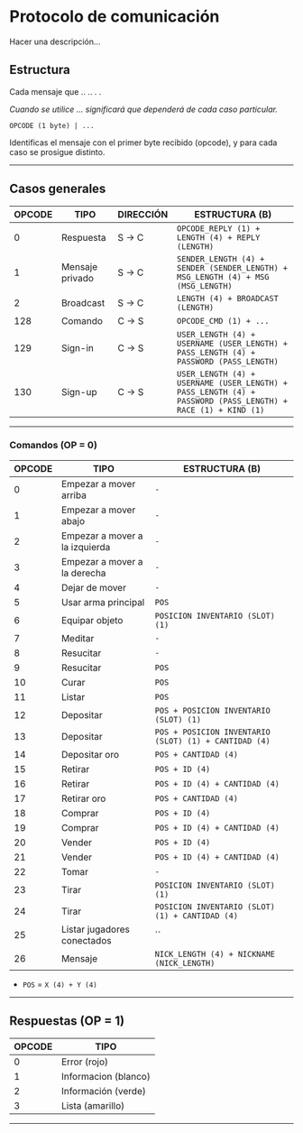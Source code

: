 # Protocolo de comunicación

Hacer una descripción...

## Estructura

Cada mensaje que  .. .. . .

*Cuando se utilice ... significará que dependerá de cada caso particular.*

`OPCODE (1 byte) | ...`

Identificas el mensaje con el primer byte recibido (opcode), y para cada caso se prosigue distinto.

---

## Casos generales

| OPCODE | TIPO | DIRECCIÓN | ESTRUCTURA (B) |
|--------|------|-----------|----------------|
| 0 | Respuesta | S -> C | `OPCODE_REPLY (1) + LENGTH (4) + REPLY (LENGTH)` |
| 1 | Mensaje privado | S -> C | `SENDER_LENGTH (4) + SENDER (SENDER_LENGTH) + MSG_LENGTH (4) + MSG (MSG_LENGTH)` |
| 2 | Broadcast | S -> C | `LENGTH (4) + BROADCAST (LENGTH)` |
| 128 | Comando | C -> S | `OPCODE_CMD (1) + ...` |
| 129 | Sign-in | C -> S | `USER_LENGTH (4) + USERNAME (USER_LENGTH) + PASS_LENGTH (4) + PASSWORD (PASS_LENGTH)` |
| 130 | Sign-up | C -> S | `USER_LENGTH (4) + USERNAME (USER_LENGTH) + PASS_LENGTH (4) + PASSWORD (PASS_LENGTH) + RACE (1) + KIND (1)` |

---

### Comandos (OP = 0)

| OPCODE | TIPO | ESTRUCTURA (B) |
|--------|------|----------------|
| 0 | Empezar a mover arriba | `-` | 
| 1 | Empezar a mover abajo | `-` | 
| 2 | Empezar a mover a la izquierda | `-` | 
| 3 | Empezar a mover a la derecha | `-` | 
| 4 | Dejar de mover | `-` |
| 5 | Usar arma principal | `POS` |
| 6 | Equipar objeto | `POSICION INVENTARIO (SLOT) (1)` |
| 7 | Meditar | `-` |
| 8 | Resucitar | `-` |
| 9 | Resucitar | `POS` |
| 10 | Curar | `POS` |
| 11 | Listar | `POS` |
| 12 | Depositar | `POS + POSICION INVENTARIO (SLOT) (1)` |
| 13 | Depositar | `POS + POSICION INVENTARIO (SLOT) (1) + CANTIDAD (4)` |
| 14 | Depositar oro | `POS + CANTIDAD (4)` |
| 15 | Retirar | `POS + ID (4)` |
| 16 | Retirar | `POS + ID (4) + CANTIDAD (4)` |
| 17 | Retirar oro | `POS + CANTIDAD (4)` |
| 18 | Comprar | `POS + ID (4)` |
| 19 | Comprar | `POS + ID (4) + CANTIDAD (4)` |
| 20 | Vender | `POS + ID (4)` |
| 21 | Vender | `POS + ID (4) + CANTIDAD (4)` |
| 22 | Tomar | `-` |
| 23 | Tirar | `POSICION INVENTARIO (SLOT) (1)` |
| 24 | Tirar | `POSICION INVENTARIO (SLOT) (1) + CANTIDAD (4)` |
| 25 | Listar jugadores conectados | `` |
| 26 | Mensaje | `NICK_LENGTH (4) + NICKNAME (NICK_LENGTH)` |

* `POS` = `X (4) + Y (4)`

---

## Respuestas (OP = 1)

| OPCODE | TIPO |
|--------|------|
| 0 | Error (rojo) |
| 1 | Informacion (blanco) |
| 2 | Información (verde) |
| 3 | Lista (amarillo) |

---